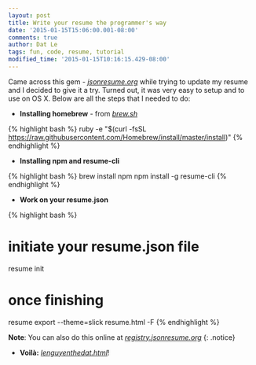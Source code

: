 ```yaml
---
layout: post
title: Write your resume the programmer's way
date: '2015-01-15T15:06:00.001-08:00'
comments: true
author: Dat Le
tags: fun, code, resume, tutorial
modified_time: '2015-01-15T10:16:15.429-08:00'
---
```


Came across this gem - [*jsonresume.org*](https://jsonresume.org/) while trying to update my resume and I decided to give it a try.
Turned out, it was very easy to setup and to use on OS X.
Below are all the steps that I needed to do:

- **Installing homebrew** - from [*brew.sh*](http://brew.sh)

{% highlight bash %}
ruby -e "$(curl -fsSL https://raw.githubusercontent.com/Homebrew/install/master/install)"
{% endhighlight %}

- **Installing npm and resume-cli**

{% highlight bash %}
brew install npm
npm install -g resume-cli
{% endhighlight %}

- **Work on your resume.json**

{% highlight bash %}
# initiate your resume.json file
resume init
# once finishing
resume export --theme=slick resume.html -F
{% endhighlight %}

**Note**: You can also do this online at [*registry.jsonresume.org*](http://registry.jsonresume.org/)
{: .notice}

- **Voilà:** [*lenguyenthedat.html*](https://lenguyenthedat.github.io/extras/resume.html)!
